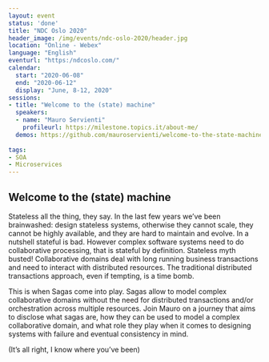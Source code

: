 ```yaml
---
layout: event
status: 'done'
title: "NDC Oslo 2020"
header_image: /img/events/ndc-oslo-2020/header.jpg
location: "Online - Webex"
language: "English"
eventurl: "https:/ndcoslo.com/"
calendar:
  start: "2020-06-08"
  end: "2020-06-12"
  display: "June, 8-12, 2020"
sessions:
- title: "Welcome to the (state) machine"
  speakers:
  - name: "Mauro Servienti"
    profileurl: https://milestone.topics.it/about-me/
  demos: https://github.com/mauroservienti/welcome-to-the-state-machine-demos/tree/NDC-Oslo-2020
  
tags:
- SOA
- Microservices
---
```


## Welcome to the (state) machine

Stateless all the thing, they say. In the last few years we’ve been brainwashed: design stateless systems, otherwise they cannot scale, they cannot be highly available, and they are hard to maintain and evolve. In a nutshell stateful is bad. However complex software systems need to do collaborative processing, that is stateful by definition. Stateless myth busted! Collaborative domains deal with long running business transactions and need to interact with distributed resources. The traditional distributed transactions approach, even if tempting, is a time bomb.

This is when Sagas come into play. Sagas allow to model complex collaborative domains without the need for distributed transactions and/or orchestration across multiple resources. Join Mauro on a journey that aims to disclose what sagas are, how they can be used to model a complex collaborative domain, and what role they play when it comes to designing systems with failure and eventual consistency in mind.

(It’s all right, I know where you’ve been)
